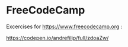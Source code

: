# FreeCodeCamp

Excercises for https://www.freecodecamp.org :


https://codepen.io/andrefilip/full/zdoaZw/
